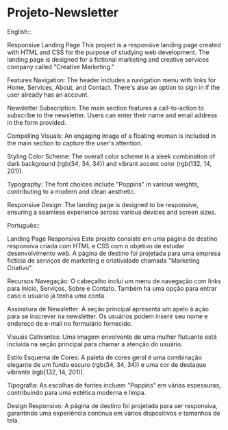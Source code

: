 # Projeto-Newsletter

English::

Responsive Landing Page
This project is a responsive landing page created with HTML and CSS for the purpose of studying web development. The landing page is designed for a fictional marketing and creative services company called "Creative Marketing."

Features
Navigation: The header includes a navigation menu with links for Home, Services, About, and Contact. There's also an option to sign in if the user already has an account.

Newsletter Subscription: The main section features a call-to-action to subscribe to the newsletter. Users can enter their name and email address in the form provided.

Compelling Visuals: An engaging image of a floating woman is included in the main section to capture the user's attention.

Styling
Color Scheme: The overall color scheme is a sleek combination of dark background (rgb(34, 34, 34)) and vibrant accent color (rgb(132, 14, 201)).

Typography: The font choices include "Poppins" in various weights, contributing to a modern and clean aesthetic.

Responsive Design: The landing page is designed to be responsive, ensuring a seamless experience across various devices and screen sizes.

Português::

Landing Page Responsiva
Este projeto consiste em uma página de destino responsiva criada com HTML e CSS com o objetivo de estudar desenvolvimento web. A página de destino foi projetada para uma empresa fictícia de serviços de marketing e criatividade chamada "Marketing Criativo".

Recursos
Navegação: O cabeçalho inclui um menu de navegação com links para Início, Serviços, Sobre e Contato. Também há uma opção para entrar caso o usuário já tenha uma conta.

Assinatura de Newsletter: A seção principal apresenta um apelo à ação para se inscrever na newsletter. Os usuários podem inserir seu nome e endereço de e-mail no formulário fornecido.

Visuais Cativantes: Uma imagem envolvente de uma mulher flutuante está incluída na seção principal para chamar a atenção do usuário.

Estilo
Esquema de Cores: A paleta de cores geral é uma combinação elegante de um fundo escuro (rgb(34, 34, 34)) e uma cor de destaque vibrante (rgb(132, 14, 201)).

Tipografia: As escolhas de fontes incluem "Poppins" em várias espessuras, contribuindo para uma estética moderna e limpa.

Design Responsivo: A página de destino foi projetada para ser responsiva, garantindo uma experiência contínua em vários dispositivos e tamanhos de tela.
